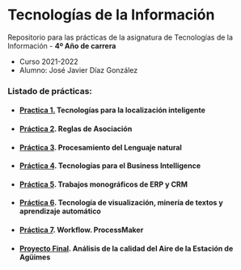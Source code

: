 # Tecnologías de la Información

Repositorio para las prácticas de la asignatura de Tecnologías de la Información - **4º Año de carrera**
- Curso 2021-2022
- Alumno: José Javier Díaz González

### Listado de prácticas:
- #### [Practica 1.](https://github.com/alu0101128894/TIO/tree/main/Prácticas/Practica%201.%20Tecnolog%C3%ADas%20para%20la%20localizaci%C3%B3n%20inteligente) Tecnologías para la localización inteligente

- #### [Práctica 2](https://github.com/alu0101128894/TIO/tree/main/Prácticas/Pr%C3%A1ctica%202.%20Reglas%20de%20Asociaci%C3%B3n). Reglas de Asociación

- #### [Práctica 3](https://github.com/alu0101128894/TIO/tree/main/Prácticas/Pr%C3%A1ctica%203.%20Procesamiento%20del%20Lenguaje%20natural). Procesamiento del Lenguaje natural

- #### [Práctica 4](https://github.com/alu0101128894/TIO/tree/main/Prácticas/Pr%C3%A1ctica%204.%20Tecnolog%C3%ADas%20para%20el%20Business%20Intelligence). Tecnologías para el Business Intelligence

- #### [Práctica 5](https://github.com/alu0101128894/TIO/tree/main/Prácticas/Pr%C3%A1ctica%205.%20Trabajos%20monogr%C3%A1ficos%20de%20ERP%20y%20CRM). Trabajos monográficos de ERP y CRM

- #### [Práctica 6](https://github.com/alu0101128894/TIO/tree/main/Prácticas/Pr%C3%A1ctica%206.%20Tecnolog%C3%ADa%20de%20visualizaci%C3%B3n%2C%20miner%C3%ADa%20de%20textos%20y%20aprendizaje%20autom%C3%A1tico). Tecnología de visualización, minería de textos y aprendizaje automático

- #### [Práctica 7](https://github.com/alu0101128894/TIO/tree/main/Pr%C3%A1cticas/Pr%C3%A1ctica%207.%20Workflow.%20ProcessMaker). Workflow. ProcessMaker

- #### [Proyecto Final](https://github.com/alu0101128894/TIO/tree/main/Proyecto%20Final). Análisis de la calidad del Aire de la Estación de Agüimes